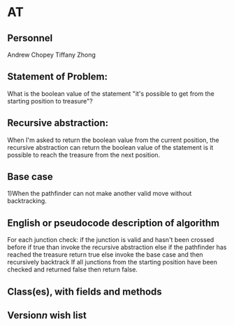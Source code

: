 # AT
## Personnel
Andrew Chopey
Tiffany Zhong
## Statement of Problem:
What is the boolean value of the statement "it's possible to get from the starting position to treasure"?
## Recursive abstraction:
When I'm asked to return the boolean value from the current position, the recursive abstraction can return the boolean value of the statement is it possible to reach the treasure from the next position.
## Base case
1)When the pathfinder can not make another valid move without backtracking.
## English or pseudocode description of algorithm
For each junction check:
  if the junction is valid and hasn't been crossed before
      if true than invoke the recursive abstraction
  else if the pathfinder has reached the treasure 
      return true
  else
      invoke the base case and then recursively backtrack
If all junctions from the starting position have been checked and returned false then return false.
## Class(es), with fields and methods
## Version*n* wish list
